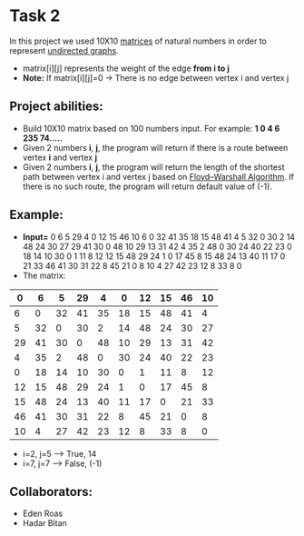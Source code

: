# Task 2

In this project we used 10X10 [matrices](https://en.wikipedia.org/wiki/Matrix_(mathematics)) of natural numbers in order to represent [undirected graphs](https://en.wikipedia.org/wiki/Graph_(discrete_mathematics)).

* matrix[i][j] represents the weight of the edge **from i to j**
* **Note:** If matrix[i][j]=0 -> There is no edge between vertex i and vertex j


## Project abilities:
* Build 10X10 matrix based on 100 numbers input. For example: **1 0 4 6 235 74.....**
* Given 2 numbers **i**, **j**, the program will return if there is a route between vertex **i** and vertex **j**
* Given 2 numbers **i**, **j**, the program will return the length of the shortest path between vertex i and vertex j based on [Floyd–Warshall Algorithm](https://www.youtube.com/watch?v=oNI0rf2P9gE). If there is no such route, the program will return default value of (-1).


## Example:
* **Input=** 0 6 5 29 4 0 12 15 46 10 6 0 32 41 35 18 15 48 41 4 5 32 0 30 2 14 48 24 30 27 29 41 30 0 48 10 29 13 31 42 4 35 2 48 0 30 24 40 22 23 0 18 14 10 30 0 1 11 8 12 12 15 48 29 24 1 0 17 45 8 15 48 24 13 40 11 17 0 21 33 46 41 30 31 22 8 45 21 0 8 10 4 27 42 23 12 8 33 8 0
* The matrix:  




| 0 |	6 |	5 |	29 |	4 |	0 |	12 |	15 |	46 |	10 |
| ---- | ---- | ---- | ---- | ---- | ---- | ---- | ---- | ---- | ---- |
| 6 |	0 |	32 | 41 |	35 |	18 |	15 |	48 |	41 |	4 |		
| 5 |	32 |	0 |	30 |	2 |	14 |	48 |	24 |	30 |	27 |  	
| 29 |	41 |	30 |	0 |	48 |	10 |	29 | 13 |	31 |	42 |  	
| 4 |	35 |	2 |	48 |	0 |	30 |	24 |	40 |	22 |	23 |  	
| 0 |	18 |	14 |	10 |	30 |	0 |	1 |	11 |	8 |	12 |  	
| 12 |	15 |	48 |	29 |	24 |	1 |	0 |	17 |	45 |	8 | 	
| 15 |	48 |	24 |	13 |	40 |	11 |	17 |	0 |	21 |	33 |  	
| 46 |	41 |	30 |	31 |	22 |	8 |	45 |	21 |	0 |	8 | 	
| 10 |	4 |	27 |	42 |	23 |	12 |	8 |	33 |	8 |	0 |   

* i=2, j=5 --> True, 14
* i=7, j=7 --> False, (-1)


## Collaborators:
* Eden Roas
* Hadar Bitan


